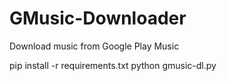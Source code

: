 # GMusic-Downloader
Download music from Google Play Music

pip install -r requirements.txt
python gmusic-dl.py <email> <album id>
